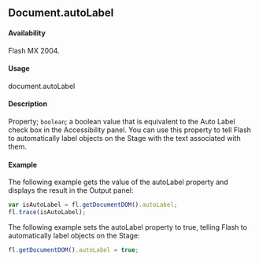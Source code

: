 ## Document.autoLabel

#### Availability

Flash MX 2004.

#### Usage

document.autoLabel

#### Description

Property; `boolean`; a boolean value that is equivalent to the Auto Label check box in the Accessibility panel. You can use this property to tell Flash to automatically label objects on the Stage with the text associated with them.

#### Example

The following example gets the value of the autoLabel property and displays the result in the Output panel:

```javascript
var isAutoLabel = fl.getDocumentDOM().autoLabel; 
fl.trace(isAutoLabel);
```

The following example sets the autoLabel property to true, telling Flash to automatically label objects on the Stage:

```javascript
fl.getDocumentDOM().autoLabel = true;
```
